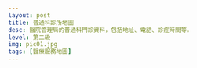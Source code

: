 ```yaml
---
layout: post
title: 普通科診所地圖
desc: 醫院管理局的普通科門診資料，包括地址、電話、診症時間等。
level: 第二級
img: pic01.jpg
tags: [醫療服務地圖]
---
```


<script src="{{ "/assets/js/chrono.min.js" | relative_url }}"></script>

<!-- Google Maps API javascript -->

<!-- Import the visualization javascript -->
<script type="text/javascript" src="https://www.google.com/jsapi"></script>

<!-- Initialize visualization -->
<script type="text/javascript">
  google.load('visualization', '1', {});
</script>

<script type="text/javascript">

var tableid = '1gnDhfJHKfOMjOvq4teyuEZB8moCY6LAuDS7Rxhvk'; //the table id
var map;
var mapDiv;
var storedResponse;

/* INITIALIZE - initialize the map and geocoder */

function authenticated(){ google.maps.event.addDomListener(window, 'load', initialize); }

function initialize() {
  //make gviz request
  setData();
  mapDiv = document.getElementById('map_canvas');
  map = new google.maps.Map(mapDiv, {
    center: new google.maps.LatLng(22.38269281766774, 114.10987863448963), //the center lat and long
    zoom: 11, //zoom
    mapTypeId: google.maps.MapTypeId.ROADMAP //the map style
  });
   var viewport = document.querySelector("meta[name=viewport]");
   viewport.setAttribute('content', 'initial-scale=1.0, user-scalable=no');
   mapDiv.style.width = '100%';
   mapDiv.style.height = '500px';
  
}

/* GVIZ - get data from Fusion Tables */

function setData() {
  //create a viz query to send to Fusion Tables
  var query = new google.visualization.Query('https://www.google.com/fusiontables/gvizdata?tq=' + encodeURIComponent("SELECT * FROM 1gnDhfJHKfOMjOvq4teyuEZB8moCY6LAuDS7Rxhvk"));
  
  //set the callback function that will be called when the query returns
  query.send(getData);
}

//define callback function, this is called when the results are returned
function getData(response) {
  if (!response)
    return;
  storedResponse = response;

  //for more information on the response object, see the documentation
  //http://code.google.com/apis/visualization/documentation/reference.html#QueryResponse
  numRows = response.getDataTable().getNumberOfRows();
  numCols = response.getDataTable().getNumberOfColumns();
  //create an array of row values
  for (var i = 0; i < numRows; i++) {
    var row = [];
    for (var j = 0; j < numCols; j++) {
      row.push(response.getDataTable().getValue(i, j));
    }
    codeAddress(row);
  }


    if (navigator.geolocation) {
        navigator.geolocation.getCurrentPosition(changePosition, function(e){ });
    }
}

  function changePosition(position){

    if (position){
      map.setZoom(13);
      map.panTo(new google.maps.LatLng(position.coords.latitude, position.coords.longitude));
    }
    
  }
/* GEOCODING - geocode data in Fusion Tables, if the data is a String Address */

var lastWindow;

//geocode the address, and create a new marker and InfoWindow at the geocoded location
function codeAddress(row) {

  var coordinate = new google.maps.LatLng(row[9],row[10]);
  var time = JSON.parse(row[19]);
  
  //create the placeholder
  var marker = new google.maps.Marker({
      map: map, 
      position: coordinate,
      //this is where the magic happens!
    icon: {
        path: google.maps.SymbolPath.CIRCLE,
        scale: 5,
        fillColor: "#DDD",
        fillOpacity: 0.8,
        strokeWeight: 0.5
    },
  });
  console.log(row);
  
  //add a click listener to the marker to open an InfoWindow,
  google.maps.event.addListener(marker, 'click', function(event) {
    if(lastWindow) lastWindow.close(); //close the last window if it exists
    lastWindow = new google.maps.InfoWindow( {
      position: coordinate,
      content: row[1] //this is the row data, you can use HTML here for the content
    });
    lastWindow.open(map);
  });
  var data = checkOpen(time);
    if (data.open){
      marker.icon.fillColor = '#4CAF50'; // open
      marker.icon.strokeColor = '#1B5E20'; // open
    }else{
      marker.icon.fillColor = '#F44336'; // closed
      marker.icon.strokeColor = '#B71C1C'; // closed
    }
}

function checkOpen(result){
    var openTimeList = result[(new Date()).getDay()];
    for (i in openTimeList){
      if (openTimeList[i].start.hour<(new Date()).getHours() && openTimeList[i].end.hour>(new Date()).getHours())
        return {open:true};
      else if (openTimeList[i].start.hour==(new Date()).getHours() && openTimeList[i].start.minute<=(new Date()).getMinutes())
        return {open:true};
      else if (openTimeList[i].end.hour==(new Date()).getHours() && openTimeList[i].end.minute>=(new Date()).getMinutes())
        return {open:true, extra:'Closing Soon'};
    }
    return {open:false};
}

</script>
<script type="text/javascript" src="https://maps.google.com/maps/api/js?key=AIzaSyAm_dMcHD1az_PJ3HNyEH1A-ED-EvzUunE&callback=authenticated&v=3.exp"></script>
  <div id="map_canvas"></div>
